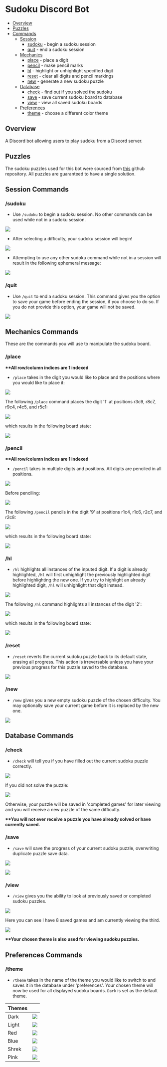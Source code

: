 # Sudoku Discord Bot

- [Overview](#overview)
- [Puzzles](#puzzles)
- [Commands](#session-commands)
  - [Session](#session-commands)
    - [sudoku](#sudoku) - begin a sudoku session
    - [quit](#quit) - end a sudoku session
  - [Mechanics](#mechanics-commands)
    - [place](#place) - place a digit
    - [pencil](#pencil) - make pencil marks
    - [hl](#hl) - highlight or unhighlight specified digit
    - [reset](#reset) - clear all digits and pencil markings
    - [new](#new) - generate a new sudoku puzzle
  - [Database](#database-commands)
    - [check](#check) - find out if you solved the sudoku
    - [save](#save) - save current sudoku board to database
    - [view](#view) - view all saved sudoku boards
  - [Preferences](#preferences-commands)
    - [theme](#theme) - choose a different color theme

## Overview
A Discord bot allowing users to play sudoku from a Discord server.

## Puzzles
The sudoku puzzles used for this bot were sourced from [this](https://github.com/grantm/sudoku-exchange-puzzle-bank) github repository.
All puzzles are guaranteed to have a single solution.

## Session Commands
### /sudoku
  - Use `/sudoku` to begin a sudoku session. No other commands can be used while not in a sudoku session.

![](./src/design/sudoku_command.PNG)
  - After selecting a difficulty, your sudoku session will begin!

![](./src/design/sudoku_command_output.PNG)

- Attempting to use any other sudoku command while not in a session will result in the following ephemeral message:

![](./src/design/not_in_session.PNG)

### /quit
  - Use `/quit` to end a sudoku session. This command gives you the option to save your game before ending the session, if you choose to do so. If you do not provide this option, your game will not be saved.

![](./src/design/quit_command.PNG)

## Mechanics Commands
These are the commands you will use to manipulate the sudoku board.
### /place

**\*\*All row/column indices are 1 indexed**
- `/place` takes in the digit you would like to place and the positions where you would like to place it:

![](./src/design/place_command.PNG)

The following `/place` command places the digit '1' at positions r3c9, r8c7, r9c4, r4c5, and r5c1:

![](./src/design/place_command_example.PNG)

which results in the following board state:

![](./src/design/place_command_output.PNG)
### /pencil

**\*\*All row/column indices are 1 indexed**
- `/pencil` takes in multiple digits and positions. All digits are penciled in all positions.

![](./src/design/pencil_command.PNG)

Before penciling:

![](./src/design/pencil_command_before.PNG)

The following `/pencil` pencils in the digit '9' at positions r1c4, r1c6, r2c7, and r2c8:

![](./src/design/pencil_command_example.PNG)

which results in the following board state:

![](./src/design/pencil_command_output.PNG)

### /hl

- `/hl` highlights all instances of the inputed digit. If a digit is already highlighted, `/hl` will first unhighlight the previously highlighted digit before highlighting the new one. If you try to highlight an already highlighted digit, `/hl` will unhighlight that digit instead.

![](./src/design/hl_command.PNG)

The following `/hl` command highlights all instances of the digit '2':

![](./src/design/hl_command_example.PNG)

which results in the following board state:

![](./src/design/hl_command_output.PNG)

### /reset

- `/reset` reverts the current sudoku puzzle back to its default state, erasing all progress. This action is irreversable unless you have your previous progress for this puzzle saved to the database.

![](./src/design/reset_command.PNG)

### /new

- `/new` gives you a new empty sudoku puzzle of the chosen difficulty. You may optionally save your current game before it is replaced by the new one.

![](./src/design/new_command.PNG)

## Database Commands

### /check

- `/check` will tell you if you have filled out the current sudoku puzzle correctly.

![](./src/design/check_command.PNG)

If you did not solve the puzzle:

![](./src/design/check_command_output.PNG)

Otherwise, your puzzle will be saved in 'completed games' for later viewing and you will receive a new puzzle of the same difficulty.

**\*\*You will not ever receive a puzzle you have already solved or have currently saved.**

### /save

- `/save` will save the progress of your current sudoku puzzle, overwriting duplicate puzzle save data.

![](./src/design/save_command.PNG)

![](./src/design/save_command_output.PNG)

### /view

- `/view` gives you the ability to look at previously saved or completed sudoku puzzles.

![](./src/design/view_command.PNG)

Here you can see I have 8 saved games and am currently viewing the third.

![](./src/design/view_command_menu.PNG)

**\*\*Your chosen theme is also used for viewing sudoku puzzles.**

## Preferences Commands

### /theme

- `/theme` takes in the name of the theme you would like to switch to and saves it in the database under 'preferences'. Your chosen theme will now be used for all displayed sudoku boards. `Dark` is set as the default theme.

|Themes||
|-|-|
| Dark | ![](./src/design/Dark.PNG) |
| Light | ![](./src/design/Light.PNG) |
| Red | ![](./src/design/Red.PNG) |
| Blue | ![](./src/design/Blue.PNG) |
| Shrek | ![](./src/design/Shrek.PNG) |
| Pink | ![](./src/design/Pink.PNG) |